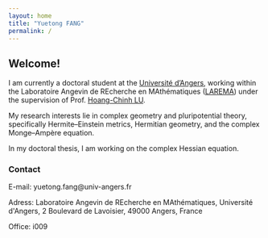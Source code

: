 ```yaml
---
layout: home
title: "Yuetong FANG"
permalink: /
---
```


<section class="section">
  <h2 class="section-title">Welcome!</h2>
  <p>I am currently a doctoral student at the <a href="https://www.univ-angers.fr/fr/index.html" target="_blank" class="text-link">Université d’Angers</a>, working within the Laboratoire Angevin de REcherche en MAthématiques (<a href="https://math.univ-angers.fr/" target="_blank" class="text-link">LAREMA</a>) under the supervision of Prof. <a href="https://math.univ-angers.fr/~lu/" target="_blank" class="text-link">Hoang-Chinh LU</a>. <p>
  <p>My research interests lie in complex geometry and pluripotential theory, specifically Hermite–Einstein metrics, Hermitian geometry, and the complex Monge–Ampère equation.<p>
  <p>In my doctoral thesis, I am working on the complex Hessian equation.</p>

<section class="section">
    <h3 class="section-title">Contact</h3>
    <p>E-mail: yuetong.fang@univ-angers.fr</p>
    <p>Adress: Laboratoire Angevin de REcherche en MAthématiques, Université d'Angers, 2 Boulevard de Lavoisier, 49000 Angers, France</p>
    <p>Office: i009</p>